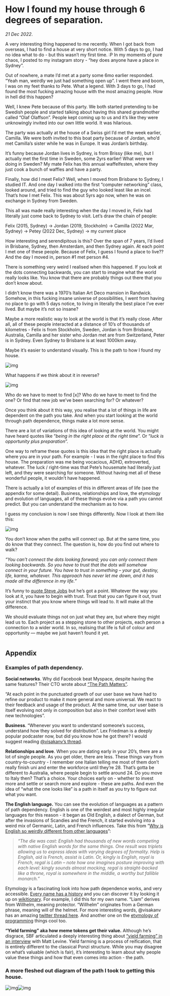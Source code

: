 # How I found my house through 6 degrees of separation.

*21 Dec 2022*.

A very interesting thing happened to me recently. When I got back from overseas, I had to find a house at very short notice. With 5 days to go, I had no idea what to do - but this wasn’t my first time. :P In my moments of pure chaos, I posted to my instagram story - “hey does anyone have a place in Sydney”.

Out of nowhere, a mate I’d met at a party some 6mo earlier responded. “Yeah man, weirdly we just had something open up”. I went there and boom, I was on my feet thanks to Pete. What a legend. With 3 days to go, I had found the most fucking amazing house with the most amazing people. How in hell did this happen?

Well, I knew Pete because of this party. We both started pretending to be Swedish people and started talking about having this shared grandmother called “Olaf Olaffson”. People kept coming up to us and it’s like they were unknowingly invited into our own little world. It was hilarious.

The party was actually at the house of a Swiss girl I’d met the week earlier, Camilla. We were both invited to this boat party because of Jordan, who’d met Camilla’s sister while he was in Europe. It was Jordan’s birthday.

It’s funny because Jordan lives in Sydney, is from Brissy (like me), but I actually met the first time in Sweden, some 2yrs earlier! What were we doing in Sweden? My mate Felix has this annual waffelfesten, where they just cook a bunch of waffles and have a party.

Finally, how did I meet Felix? Well, when I moved from Brisbane to Sydney, I studied IT. And one day I walked into the first “computer networking” class, looked around, and tried to find the guy who looked least like an incel. That’s how I met Felix. This was about 5yrs ago now, when he was on exchange in Sydney from Sweden.

This all was made really interesting when the day I moved in, Felix had literally just come back to Sydney to visit. Let’s draw the chain of people:

Felix (2015, Sydney) -> Jordan (2019, Stockholm) -> Camilla (2022 Mar, Sydney) -> Petey (2022 Dec, Sydney) -> my current place

How interesting and serendipitous is this? Over the span of 7 years, I’d lived in Brisbane, Sydney, then Amsterdam, and then Sydney again. At each point I met one of these people. Because of Felix, I guess I found a place to live?? And the day I moved in, person #1 met person #4.

There is something very weird I realised when this happened. If you look at the dots connecting backwards, you can start to imagine what the world really looks like. You know that there are probably things out there that you don’t know about.

I didn’t know there was a 1970’s Italian Art Deco mansion in Randwick. Somehow, in this fucking insane universe of possibilities, I went from having no place to go with 5 days notice, to living in literally the best place I’ve ever lived. But maybe it’s not so insane?

Maybe a more realistic way to look at the world is that it’s really close. After all, all of these people interacted at a distance of 10’s of thousands of kilometres - Felix is from Stockholm, Sweden, Jordan is from Brisbane, Australia, Camilla and her sister who Jordan met are from Switzerland, Peter is in Sydney. Even Sydney to Brisbane is at least 1000km away.

Maybe it’s easier to understand visually. This is the path to how I found my house.

![img](https://i.imgur.com/NIw3S8t.png)

What happens if we think about it in reverse?

![img](https://i.imgur.com/zBgBC1O.png)

Who do we have to meet to find [x]? Who do we have to meet to find the one? Or find that new job we’ve been searching for? Or whatever?

Once you think about it this way, you realise that a lot of things in life are dependent on the path you take. And when you start looking at the world through path dependence, things make a lot more sense.

There are a lot of variations of this idea of looking at the world. You might have heard quotes like “*being in the right place at the right time*”. Or “*luck is opportunity plus preparation*”.

One way to reframe these quotes is this idea that the right place is actually where you are in your path. For example - I was in the right place to find this house. The preparation was me being vocacious, ADHD, extroverted, whatever. The luck / right-time was that Pete’s housemate had literally just left, and they were searching for someone. Without having met all of these wonderful people, it wouldn’t have happened.

There is actually a lot of examples of this in different areas of life (see the appendix for some detail). Business, relationships and love, the etymology and evolution of languages, all of these things evolve via a path you cannot predict. But you can understand the mechanism as to how.

I guess my conclusion is now I see things differently. Now I look at them like this:

![img](https://i.imgur.com/CxYnUNJ.png)

You don’t know when the paths will connect up. But at the same time, you do know that they connect. The question is, how do you find out where to walk?

*“You can’t connect the dots looking forward; you can only connect them looking backwards. So you have to trust that the dots will somehow connect in your future. You have to trust in something – your gut, destiny, life, karma, whatever. This approach has never let me down, and it has made all the difference in my life.”*

It’s funny to [quote Steve Jobs](https://www.youtube.com/watch?v=UF8uR6Z6KLc) but he’s got a point. Whatever the way you look at it, you have to begin with trust. Trust that you can figure it out, trust your instinct that you know where things will lead to. It will make all the difference.

We should evaluate things not on just what they are, but where they might lead us to. Each project as a stepping stone to other projects, each person a connection to a wider world. In so, realising that life is full of colour and opportunity — maybe we just haven’t found it yet.

```
```

## Appendix

### Examples of path dependency.

**Social networks**. Why did Facebook beat Myspace, despite having the same features? Their CTO wrote about [“The Path Matters”](https://boz.com/articles/the-path-matters).

“At each point in the punctuated growth of our user base we have had to refine our product to make it more general and more universal. We react to their feedback and usage of the product. At the same time, our user base is itself evolving not only in composition but also in their comfort level with new technologies”.

**Business**. “Whenever you want to understand someone’s success, understand how they solved for distribution”. Lex Friedman is a deeply popular podcaster now, but did you know how he got there? I would suggest reading [@visakanv’s thread](https://twitter.com/visakanv/status/1576888603338080258).

**Relationships and love**. When you are dating early in your 20’s, there are a lot of single people. As you get older, there are less. These things vary from country-to-country - I remember one Italian telling me most of them don’t really finish uni and enter the workforce until they’re 28. That’s gotta be different to Australia, where people begin to settle around 24. Do you move to Italy then? That’s a choice. Your choices early on - whether to invest more and settle or search more and explore - these are paths. And even the idea of “what the one looks like” is a path in itself as you try to figure out what you want.

**The English language.** You can see the evolution of languages as a pattern of path dependency. English is one of the weirdest and most highly irregular languages for this reason - it began as Old English, a dialect of German, but after the invasions of Scandies and the French, it started evolving into a weird mix of Germanic, Latin, and French influences. Take this from “[Why is English so weirdly different from other languages](https://aeon.co/essays/why-is-english-so-weirdly-different-from-other-languages?https://aeon.co/essays/why-is-english-so-weirdly-different-from-other-languages?)”:

> *“The die was cast: English had thousands of new words competing with native English words for the same things. One result was triplets allowing us to express ideas with varying degrees of formality. Help is English, aid is French, assist is Latin. Or, kingly is English, royal is French, regal is Latin – note how one imagines posture improving with each level: kingly sounds almost mocking, regal is straight-backed like a throne, royal is somewhere in the middle, a worthy but fallible monarch.”*

Etymology is a fascinating look into how path dependence works, and very accessible. [Every name has a history](https://liamz.co/blog/the-roots-of-mountain-and-other-language-motifs/) and you can discover it by looking it up on [wikitionary](https://en.wiktionary.org/wiki/Wiktionary:Main_Page). For example, I did this for my own name. “Liam” derives from Willhelm, meaning protector. “Willhelm” originates from a German phrase, meaning will of the helmet. For more interesting words, @visakanv has an amazing [twitter thread here](https://twitter.com/visakanv/status/1010793300414959616). And another one on the [etymology of programming](https://twitter.com/hillelogram/status/1357492666573979649) things cool too.

**“Yield farming” aka how meme tokens get their value.** Although he’s disgrace, SBF articulated a deeply interesting thing about [“yield farming” in an interview](https://www.bloomberg.com/news/articles/2022-04-25/sam-bankman-fried-described-yield-farming-and-left-matt-levine-stunned) with Matt Levine. Yield farming is a process of reification, that is entirely different to the classical Ponzi structure. While you may disagree on what’s valuable (which is fair), it’s interesting to learn about why people value these things and how that even comes into action - the path.

### A more fleshed out diagram of the path I took to getting this house.

![img](https://i.imgur.com/OODAFFh.png)![img](https://i.imgur.com/T5Ih8f5.png)